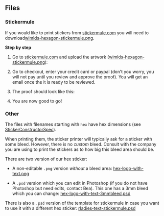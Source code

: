 ## Files

### Stickermule

If you would like to print stickers from [stickermule.com](https://www.stickermule.com/) you will need to download[wimlds-hexagon-stickermule.png](https://github.com/wimlds/starter-kit/stickers/wimlds-hexagon-stickermule.png). 

**Step by step**

1) Go to [stickermule.com](https://www.stickermule.com/) and upload the artwork ([wimlds-hexagon-stickermule.png](https://github.com/wimlds/starter-kit/stickers/wimlds-hexagon-stickermule.png)):

2) Go to checkout, enter your credit card or paypal (don't you worry, you will not pay until you review and approve the proof). You will get an email once the it is ready to be reviewed.

3) The proof should look like this:


4) You are now good to go! 

### Other

The files with filenames starting with `hex` have hex dimensions (see [StickerConstructorSpec](https://github.com/terinjokes/StickerConstructorSpec)).

When printing them, the sticker printer will typically ask for a sticker with some bleed. However, there is no _custom_ bleed. Consult with the company you are using to print the stickers as to how big this bleed area should be.

There are two version of our hex sticker:

- A non-editable `.png` version _without_ a bleed area: [hex-logo-with-text.png](https://github.com/rladies/starter-kit/blob/master/stickers/hex-logo-with-text.png)

- A `.psd` version which you can edit in Photoshop (if you do not have Photoshop but need edits, contact Bea). This one has a 3mm bleed which you can change: [hex-logo-with-text-3mmbleed.psd](https://github.com/rladies/starter-kit/blob/master/stickers/psd_files/hex-logo-with-text-3mmbleed.psd)

There is also a `.psd` version of the template for stickermule in case you want to use it with a different hex sticker: [rladies-text-stickermule.psd](https://github.com/rladies/starter-kit/blob/master/stickers/psd_files/rladies-text-stickermule.psd)
